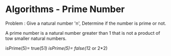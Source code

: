 # Algorithms - Prime Number

Problem : Give a natural number 'n', Determine if the number is prime or not.

A prime number is a natural number greater than 1 that is not a product of tow smaller natural numbers.

isPrime(5)= true(5*1)
isPrime(5)= false(1*2 or 2*2)

